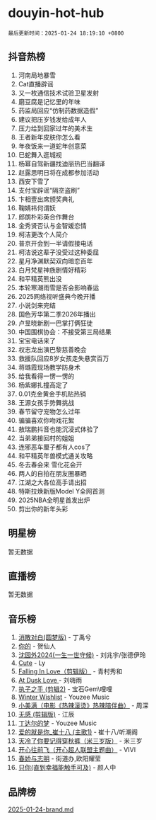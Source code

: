 # douyin-hot-hub

`最后更新时间：2025-01-24 18:19:10 +0800`

## 抖音热榜

1. 河南局地暴雪
1. Cat直播辟谣
1. 又一枚通信技术试验卫星发射
1. 磨豆腐是记忆里的年味
1. 药监局回应“仿制药数据造假”
1. 建议把压岁钱发给成年人
1. 压力给到回家过年的美术生
1. 王者新年皮肤你怎么看
1. 年夜饭来一道蛇年创意菜
1. 巳蛇舞入逛城视
1. 杨幂自驾新疆找迪丽热巴当翻译
1. 赵露思明日将在成都参加活动
1. 西安下雪了
1. 支付宝辟谣“隔空盗刷”
1. 卞相壹出席颁奖典礼
1. 鞠婧祎何谓妖
1. 郎朗朴彩英合作舞台
1. 金秀贤否认与金智媛恋情
1. 柯洁更改个人简介
1. 普京开会到一半请假接电话
1. 柯洁说这辈子没受过这种委屈
1. 星月净渊默契双向暗恋百年
1. 白月梵星神族剧情好精彩
1. 和平精英熊出没
1. 本轮寒潮雨雪是否会影响春运
1. 2025网络视听盛典今晚开播
1. 小说剑来完结
1. 国色芳华第二季2026年播出
1. 卢昱晓新剧一巴掌打俩狂徒
1. 中国围棋协会：不接受第三局结果
1. 宝宝电话来了
1. 权志龙出演巴黎慈善晚会
1. 救援队回应8岁女孩走失悬赏百万
1. 蒋璐霞现场教学防身术
1. 给我看得一愣一愣的
1. 杨紫娜扎撞高定了
1. 0.01克金黄金手机贴热销
1. 王源女孩手势舞挑战
1. 春节留守宠物怎么过年
1. 骗骗喜欢你吻戏花絮
1. 敖瑞鹏抖音也能沉浸式体验了
1. 当弟弟接回村的姐姐
1. 连邪恶车厘子都有人cos了
1. 和平精英年兽模式通关攻略
1. 冬去春会来 雪化花会开
1. 两人的自拍在朋友圈暴晒
1. 江湖之大各位高手请出招
1. 特斯拉焕新版Model Y全网首测
1. 2025NBA全明星首发出炉
1. 剪出你的新年头彩

## 明星榜

暂无数据

## 直播榜

暂无数据

## 音乐榜

1. [消散对白(圆梦版)](https://sf5-hl-cdn-tos.douyinstatic.com/obj/tos-cn-ve-2774/og4jB5I5IizzoZVAAAzWgBMAsMDWoArfwBOiFs) - 丁禹兮
1. [你的](https://sf5-hl-cdn-tos.douyinstatic.com/obj/tos-cn-ve-2774/oYuIeKf42jB7sEV6B2upMdpYAgfrQWj0FeRegh) - 贺仙人
1. [沈园外2024(一生一世守候)](https://sf3-cdn-tos.douyinstatic.com/obj/tos-cn-ve-2774/oAIYMHGCmKaYKFDd6FZBf9AfMfx1eErAAEJAFH) - 刘兆宇/张德伊玲
1. [Cute](https://sf3-cdn-tos.douyinstatic.com/obj/tos-cn-ve-2774/o4IbIzHWKAAB4wsS5qMBRiiAlEBGTpQRNfFvuo) - Ly
1. [Falling In Love（剪辑版）](https://sf5-hl-cdn-tos.douyinstatic.com/obj/tos-cn-ve-2774/o8ajpA8zzgBPahbBIO8AcKGBLJezFCRd1wfP9f) - 青村秀和
1. [ At Dusk  Love ](https://sf5-hl-cdn-tos.douyinstatic.com/obj/tos-cn-ve-2774/o8CrpCf5CaYgI4ZrtQgMQAFEfuGqNnRSDQAPBc) - 刘嗨雨
1. [执子之手 (剪辑2)](https://sf5-hl-cdn-tos.douyinstatic.com/obj/tos-cn-ve-2774/oUoZLQjCc31XzqsBnBQUNgeKtYPBcgbFDwtfcu) - 宝石Gem\哩哩
1. [Winter Wishlist](https://sf5-hl-cdn-tos.douyinstatic.com/obj/tos-cn-ve-2774/oIIgUOeamCFCVAzxN6MFRLIBlLGpUqQxeeHrLE) - Youzee Music
1. [小美满（电影《热辣滚烫》热辣陪伴曲）](https://sf5-hl-cdn-tos.douyinstatic.com/obj/tos-cn-ve-2774/o0GAn2lSgfZIDUgtevCGDQYnFg4CwnrBaxbTZL) - 周深
1. [无感 (剪辑版)](https://sf5-hl-cdn-tos.douyinstatic.com/obj/tos-cn-ve-2774/o0eIsUzJBDlQaQFC5OFlgbMEZC1TFYBftOBn6p) - 江辰
1. [丁达尔的梦](https://sf5-hl-cdn-tos.douyinstatic.com/obj/tos-cn-ve-2774/oMU3WirUZBVQkAC9ccG5P2IQirziZM2RTInUY) - Youzee Music
1. [爱的就是你_崔十八 (主歌1)](https://sf5-hl-cdn-tos.douyinstatic.com/obj/tos-cn-ve-2774/oI5BO5DhFZ6UTcNCnZaOCBLtZ7WIMQGfgnXf5E) - 崔十八/听潮阁
1. [天冷了你要记得穿秋裤（米三岁版）](https://sf5-hl-cdn-tos.douyinstatic.com/obj/tos-cn-ve-2774/oQlIwVIDWiZ6BQilAorS7MA0AgCkQDvcZAdm1) - 米三岁
1. [开心往前飞（开心超人联盟主题曲）](https://sf5-hl-cdn-tos.douyinstatic.com/obj/tos-cn-ve-2774/9d8fb7c82cf1421fb93a9fe925275e0a) - VIVI
1. [春娇与志明](https://sf5-hl-cdn-tos.douyinstatic.com/obj/tos-cn-ve-2774/e530d8fceb7044b39707d7f9ff54add1) - 街道办,欧阳耀莹
1. [只你(直到幸福能触手可及)](https://sf5-hl-cdn-tos.douyinstatic.com/obj/tos-cn-ve-2774/o0lBkRDzFTeaVSUz3ZZSCBVtZ5DIMQGfgmEAuE) - 颜人中

## 品牌榜

[2025-01-24-brand.md](2025-01-24-brand.md)
